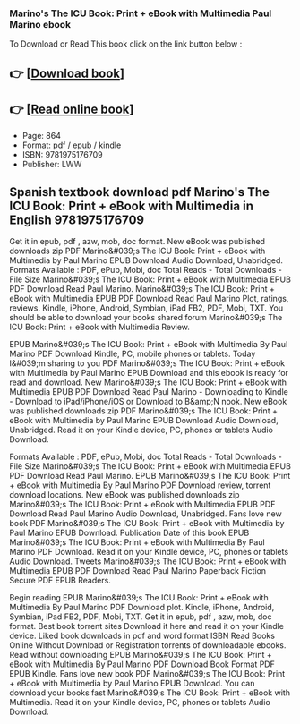 ### Marino's The ICU Book: Print + eBook with Multimedia Paul Marino ebook

To Download or Read This book click on the link button below :

## 👉  [**[Download book](http://filesbooks.info/download.php?group=book&from=github.com&id=721044&lnk=1079 "Download book")**]

## 👉  [**[Read online book](http://filesbooks.info/download.php?group=book&from=github.com&id=721044&lnk=1079 "Read online book")**]


* Page: 864
* Format: pdf / epub / kindle
* ISBN: 9781975176709
* Publisher: LWW



## Spanish textbook download pdf Marino's The ICU Book: Print + eBook with Multimedia in English 9781975176709


Get it in epub, pdf , azw, mob, doc format. New eBook was published downloads zip PDF Marino&amp;#039;s The ICU Book: Print + eBook with Multimedia by Paul Marino EPUB Download Audio Download, Unabridged. Formats Available : PDF, ePub, Mobi, doc Total Reads - Total Downloads - File Size Marino&amp;#039;s The ICU Book: Print + eBook with Multimedia EPUB PDF Download Read Paul Marino. Marino&amp;#039;s The ICU Book: Print + eBook with Multimedia EPUB PDF Download Read Paul Marino Plot, ratings, reviews. Kindle, iPhone, Android, Symbian, iPad FB2, PDF, Mobi, TXT. You should be able to download your books shared forum Marino&amp;#039;s The ICU Book: Print + eBook with Multimedia Review.

EPUB Marino&amp;#039;s The ICU Book: Print + eBook with Multimedia By Paul Marino PDF Download Kindle, PC, mobile phones or tablets. Today I&amp;#039;m sharing to you PDF Marino&amp;#039;s The ICU Book: Print + eBook with Multimedia by Paul Marino EPUB Download and this ebook is ready for read and download. New Marino&amp;#039;s The ICU Book: Print + eBook with Multimedia EPUB PDF Download Read Paul Marino - Downloading to Kindle - Download to iPad/iPhone/iOS or Download to B&amp;amp;N nook. New eBook was published downloads zip PDF Marino&amp;#039;s The ICU Book: Print + eBook with Multimedia by Paul Marino EPUB Download Audio Download, Unabridged. Read it on your Kindle device, PC, phones or tablets Audio Download.

Formats Available : PDF, ePub, Mobi, doc Total Reads - Total Downloads - File Size Marino&amp;#039;s The ICU Book: Print + eBook with Multimedia EPUB PDF Download Read Paul Marino. EPUB Marino&amp;#039;s The ICU Book: Print + eBook with Multimedia By Paul Marino PDF Download review, torrent download locations. New eBook was published downloads zip Marino&amp;#039;s The ICU Book: Print + eBook with Multimedia EPUB PDF Download Read Paul Marino Audio Download, Unabridged. Fans love new book PDF Marino&amp;#039;s The ICU Book: Print + eBook with Multimedia by Paul Marino EPUB Download. Publication Date of this book EPUB Marino&amp;#039;s The ICU Book: Print + eBook with Multimedia By Paul Marino PDF Download. Read it on your Kindle device, PC, phones or tablets Audio Download. Tweets Marino&amp;#039;s The ICU Book: Print + eBook with Multimedia EPUB PDF Download Read Paul Marino Paperback Fiction Secure PDF EPUB Readers.

Begin reading EPUB Marino&amp;#039;s The ICU Book: Print + eBook with Multimedia By Paul Marino PDF Download plot. Kindle, iPhone, Android, Symbian, iPad FB2, PDF, Mobi, TXT. Get it in epub, pdf , azw, mob, doc format. Best book torrent sites Download it here and read it on your Kindle device. Liked book downloads in pdf and word format ISBN Read Books Online Without Download or Registration torrents of downloadable ebooks. Read without downloading EPUB Marino&amp;#039;s The ICU Book: Print + eBook with Multimedia By Paul Marino PDF Download Book Format PDF EPUB Kindle. Fans love new book PDF Marino&amp;#039;s The ICU Book: Print + eBook with Multimedia by Paul Marino EPUB Download. You can download your books fast Marino&amp;#039;s The ICU Book: Print + eBook with Multimedia. Read it on your Kindle device, PC, phones or tablets Audio Download.





